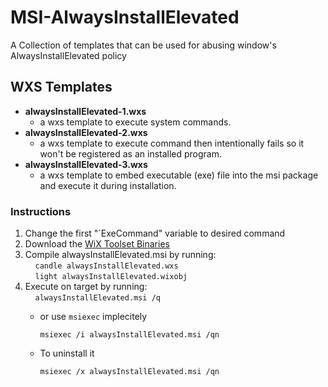 # MSI-AlwaysInstallElevated
A Collection of templates that can be used for abusing window's AlwaysInstallElevated policy



## WXS Templates

* **alwaysInstallElevated-1.wxs** 
    * a wxs template to execute system commands.
* **alwaysInstallElevated-2.wxs** 
    * a wxs template to execute command then intentionally fails so it won't be registered as an installed program.
* **alwaysInstallElevated-3.wxs** 
    * a wxs template to embed executable (exe) file into the msi package and execute it during installation.

### Instructions
1. Change the first "`ExeCommand" variable to desired command  
2. Download the [WiX Toolset Binaries](https://github.com/wixtoolset/wix3/releases/tag/wix3112rtm)
3. Compile alwaysInstallElevated.msi by running:  
&nbsp;&nbsp;&nbsp;&nbsp;`candle alwaysInstallElevated.wxs`  
&nbsp;&nbsp;&nbsp;&nbsp;`light alwaysInstallElevated.wixobj`  
4. Execute on target by running:  
&nbsp;&nbsp;&nbsp;&nbsp;`alwaysInstallElevated.msi /q`
    - or use `msiexec` implecitely 
        
        `msiexec /i alwaysInstallElevated.msi /qn`
    - To uninstall it
        
        `msiexec /x alwaysInstallElevated.msi /qn`

